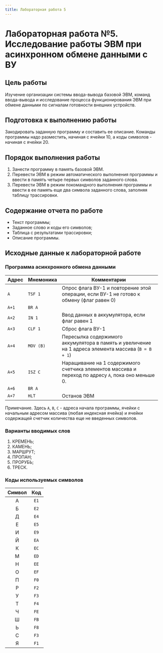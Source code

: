 ```yaml
---
title: Лабораторная работа 5
---
```


# Лабораторная работа №5. Исследование работы ЭВМ при асинхронном обмене данными с ВУ

## Цель работы

Изучение организации системы ввода-вывода базовой ЭВМ, команд ввода-вывода и исследование процесса функционирования ЭВМ при обмене данными по сигналам готовности внешних устройств.

## Подготовка к выполнению работы

Закодировать заданную программу и составить ее описание. Команды программы надо разместить, начиная с ячейки 10, а коды символов - начиная с ячейки 20.

## Порядок выполнения работы

1.	Занести программу в память базовой ЭВМ.
2.	Перевести ЭВМ в режим автоматического выполнения программы и ввести в память четыре первых символов заданного слова.
3.	Перевести ЭВМ в режим покомандного выполнения программы и ввести в ее память еще два символа заданного слова, заполняя таблицу трассировки.

## Содержание отчета по работе

- Текст программы;
- Заданное слово и коды его символов;
- Таблица с результатами трассировки;
- Описание программы.

## Исходные данные к лабораторной работе

### Программа асинхронного обмена данными 

| Адрес | Мнемоника | Комментарии                                                                                         |
|-------|-----------|-----------------------------------------------------------------------------------------------------|
| `A`   | `TSF 1`   | Опрос флага ВУ-1 и повторение этой операции, если ВУ-1 не готово к обмену (флаг равен 0)            |
| `A+1` | `BR A`    |                                                                                                     |
| `A+2` | `IN 1`    | Ввод данных в аккумулятора, если флаг равен 1                                                       |
| `A+3` | `CLF 1`   | Сброс флага ВУ-1                                                                                    |
| `A+4` | `MOV (B)` | Пересылка содержимого аккумулятора в память и увеличение на 1 адреса элемента массива (`В = В + 1`) |
| `A+5` | `ISZ C`   | Наращивание на 1 содержимого счетчика элементов массива и переход по адресу `А`, пока оно меньше 0. |
| `A+6` | `BR A`    |                                                                                                     |
| `A+7` | `HLT`     | Останов ЭВМ                                                                                         |


Примечание. Здесь `А`, `В`, `С` - адреса начала программы, ячейки с начальным адресом массива (любая индексная ячейка) и ячейки содержащей счетчик количества еще не введенных символов.

### Варианты вводимых слов

1) КРЕМЕНЬ;
2) КАМЕНЬ; 
3) МАРШРУТ; 
4) ПРОПАН;
5) ПРОРУБЬ;
6) ТРЕСК.

### Коды используемых символов 

| Символ | Код  |
|:------:|:----:|
|   А    | `E1` |
|   Б    | `E2` |
|   Д    | `E4` |
|   Е    | `E5` |
|   И    | `E9` |
|   Й    | `EA` |
|   К    | `EC` |
|   М    | `ED` |
|   Н    | `EE` |
|   О    | `EF` |
|   П    | `F0` |
|   Р    | `F2` |
|   У    | `F3` |
|   Т    | `F4` |
|   Ч    | `FE` |
|   Ш    | `FB` |
|   Ь    | `F8` |
|   С    | `F3` |
|   Я    | `F1` |
